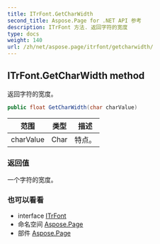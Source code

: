 ```yaml
---
title: ITrFont.GetCharWidth
second_title: Aspose.Page for .NET API 参考
description: ITrFont 方法. 返回字符的宽度
type: docs
weight: 140
url: /zh/net/aspose.page/itrfont/getcharwidth/
---
```

## ITrFont.GetCharWidth method

返回字符的宽度。

```csharp
public float GetCharWidth(char charValue)
```

| 范围 | 类型 | 描述 |
| --- | --- | --- |
| charValue | Char | 特点。 |

### 返回值

一个字符的宽度。

### 也可以看看

* interface [ITrFont](../)
* 命名空间 [Aspose.Page](../../itrfont/)
* 部件 [Aspose.Page](../../../)


